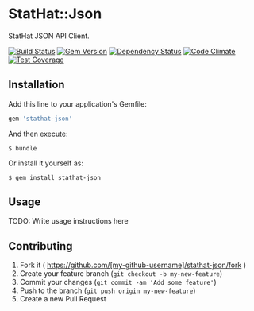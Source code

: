 # StatHat::Json

StatHat JSON API Client.

[![Build Status](https://travis-ci.org/nkeyes/stathat-json.png?branch=master)](https://travis-ci.org/nkeyes/stathat-json)
[![Gem Version](https://badge.fury.io/rb/stathat-json.png)](http://badge.fury.io/rb/stathat-json)
[![Dependency Status](https://gemnasium.com/nkeyes/stathat-json.svg)](https://gemnasium.com/nkeyes/stathat-json)
[![Code Climate](https://codeclimate.com/github/nkeyes/stathat-json/badges/gpa.svg)](https://codeclimate.com/github/nkeyes/stathat-json)
[![Test Coverage](https://codeclimate.com/github/nkeyes/stathat-json/badges/coverage.svg)](https://codeclimate.com/github/nkeyes/stathat-json)

## Installation

Add this line to your application's Gemfile:

```ruby
gem 'stathat-json'
```

And then execute:

    $ bundle

Or install it yourself as:

    $ gem install stathat-json

## Usage

TODO: Write usage instructions here

## Contributing

1. Fork it ( https://github.com/[my-github-username]/stathat-json/fork )
2. Create your feature branch (`git checkout -b my-new-feature`)
3. Commit your changes (`git commit -am 'Add some feature'`)
4. Push to the branch (`git push origin my-new-feature`)
5. Create a new Pull Request
